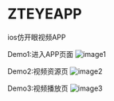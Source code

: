 # ZTEYEAPP
ios仿开眼视频APP

Demo1:进入APP页面
![image1](https://github.com/taozhou321/ZTEYEAPP/blob/master/Demo/eyeAPP_1.gif)

Demo2:视频资源页
![image2](https://github.com/taozhou321/ZTEYEAPP/blob/master/Demo/eyeAPP_2.gif)

Demo3:视频播放页
![image3](https://github.com/taozhou321/ZTEYEAPP/blob/master/Demo/eyeAPP_3.gif)
